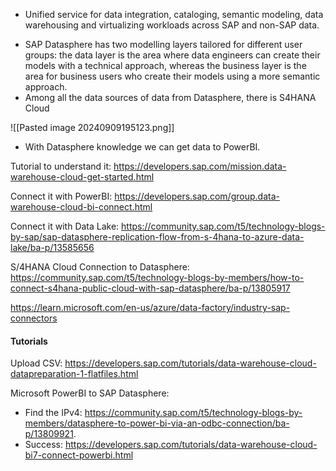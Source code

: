 - Unified service for data integration, cataloging, semantic modeling, data warehousing and virtualizing workloads across SAP and non-SAP data. 

+ SAP Datasphere has two modelling layers tailored for different user groups: the data layer is the area where data engineers can create their models with a technical approach, whereas the business layer is the area for business users who create their models using a more semantic approach.
+ Among all the data sources of data from Datasphere, there is S4HANA Cloud 

![[Pasted image 20240909195123.png]]


- With Datasphere knowledge we can get data to PowerBI.

Tutorial to understand it: https://developers.sap.com/mission.data-warehouse-cloud-get-started.html

Connect it with PowerBI: https://developers.sap.com/group.data-warehouse-cloud-bi-connect.html

Connect it with Data Lake: https://community.sap.com/t5/technology-blogs-by-sap/sap-datasphere-replication-flow-from-s-4hana-to-azure-data-lake/ba-p/13585656

S/4HANA Cloud Connection to Datasphere: https://community.sap.com/t5/technology-blogs-by-members/how-to-connect-s4hana-public-cloud-with-sap-datasphere/ba-p/13805917

https://learn.microsoft.com/en-us/azure/data-factory/industry-sap-connectors


#### Tutorials 
Upload CSV: 
https://developers.sap.com/tutorials/data-warehouse-cloud-datapreparation-1-flatfiles.html

Microsoft PowerBI to SAP Datasphere:

* Find the IPv4: https://community.sap.com/t5/technology-blogs-by-members/datasphere-to-power-bi-via-an-odbc-connection/ba-p/13809921.
* Success: https://developers.sap.com/tutorials/data-warehouse-cloud-bi7-connect-powerbi.html

